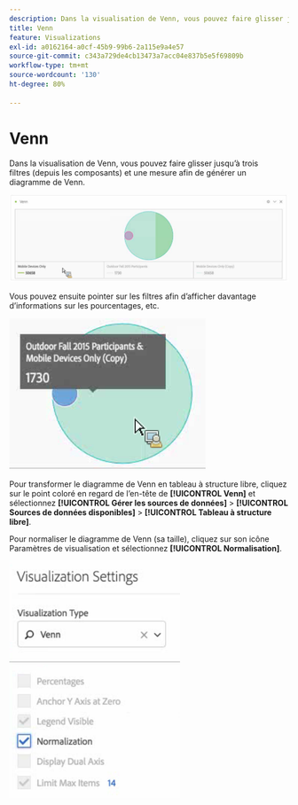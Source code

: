 ```yaml
---
description: Dans la visualisation de Venn, vous pouvez faire glisser jusqu’à trois filtres (depuis les composants) et une mesure afin de générer un diagramme de Venn.
title: Venn
feature: Visualizations
exl-id: a0162164-a0cf-45b9-99b6-2a115e9a4e57
source-git-commit: c343a729de4cb13473a7acc04e837b5e5f69809b
workflow-type: tm+mt
source-wordcount: '130'
ht-degree: 80%

---
```


# Venn

Dans la visualisation de Venn, vous pouvez faire glisser jusqu’à trois filtres (depuis les composants) et une mesure afin de générer un diagramme de Venn.

![Visualisation de Venn qui comprend trois filtres.](assets/venn.png)

Vous pouvez ensuite pointer sur les filtres afin d’afficher davantage d’informations sur les pourcentages, etc.

![Visualisation de Venn avec des informations plus détaillées sur le filtre pour les participants de l’automne 2015 à l’extérieur.](assets/venn_hover.png)

Pour transformer le diagramme de Venn en tableau à structure libre, cliquez sur le point coloré en regard de l’en-tête de **[!UICONTROL Venn]** et sélectionnez **[!UICONTROL Gérer les sources de données]** > **[!UICONTROL Sources de données disponibles]** > **[!UICONTROL Tableau à structure libre]**.

Pour normaliser le diagramme de Venn (sa taille), cliquez sur son icône Paramètres de visualisation et sélectionnez **[!UICONTROL Normalisation]**.

![Option Paramètres de visualisation pour le type de visualisation : diagramme de Venn.](assets/normalization.png)
